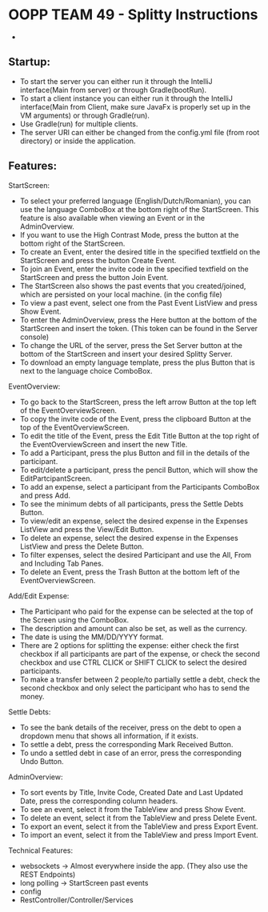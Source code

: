 # OOPP TEAM 49 - Splitty Instructions
-
Startup: 
-
- To start the server you can either run it through the IntelliJ interface(Main from server) or through Gradle(bootRun).
- To start a client instance you can either run it through the IntelliJ interface(Main from Client, make sure JavaFx is properly set up in the VM arguments) or through Gradle(run).
- Use Gradle(run) for multiple clients.
- The server URl can either be changed from the config.yml file (from root directory) or inside the application.

Features:
-
StartScreen:

- To select your preferred language (English/Dutch/Romanian), you can use the language ComboBox at the bottom right of the StartScreen. This feature is also available when viewing an Event or in the AdminOverview.
- If you want to use the High Contrast Mode, press the button at the bottom right of the StartScreen. 
- To create an Event, enter the desired title in the specified textfield on the StartScreen and press the button Create Event.
- To join an Event, enter the invite code in the specified textfield on the StartScreen and press the button Join Event.
- The StartScreen also shows the past events that you created/joined, which are persisted on your local machine. (in the config file)
- To view a past event, select one from the Past Event ListView and press Show Event.
- To enter the AdminOverview, press the Here button at the bottom of the StartScreen and insert the token. (This token can be found in the Server console)
- To change the URL of the server, press the Set Server button at the bottom of the StartScreen and insert your desired Splitty Server.
- To download an empty language template, press the plus Button that is next to the language choice ComboBox.

EventOverview:

- To go back to the StartScreen, press the left arrow Button at the top left of the EventOverviewScreen.
- To copy the invite code of the Event, press the clipboard Button at the top of the EventOverviewScreen.
- To edit the title of the Event, press the Edit Title Button at the top right of the EventOverviewScreen and insert the new Title.
- To add a Participant, press the plus Button and fill in the details of the participant.
- To edit/delete a participant, press the pencil Button, which will show the EditPartcipantScreen.
- To add an expense, select a participant from the Participants ComboBox and press Add.
- To see the minimum debts of all participants, press the Settle Debts Button.
- To view/edit an expense, select the desired expense in the Expenses ListView and press the View/Edit Button.
- To delete an expense, select the desired expense in the Expenses ListView and press the Delete Button.
- To filter expenses, select the desired Participant and use the All, From and Including Tab Panes.
- To delete an Event, press the Trash Button at the bottom left of the EventOverviewScreen.

Add/Edit Expense:

- The Participant who paid for the expense can be selected at the top of the Screen using the ComboBox.
- The description and amount can also be set, as well as the currency.
- The date is using the MM/DD/YYYY format.
- There are 2 options for splitting the expense: either check the first checkbox if all participants are part of the expense, or check the second checkbox and use CTRL CLICK or SHIFT CLICK to select the desired participants.
- To make a transfer between 2 people/to partially settle a debt, check the second checkbox and only select the participant who has to send the money.

Settle Debts:

- To see the bank details of the receiver, press on the debt to open a dropdown menu that shows all information, if it exists.
- To settle a debt, press the corresponding Mark Received Button.
- To undo a settled debt in case of an error, press the corresponding Undo Button.

AdminOverview:

- To sort events by Title, Invite Code, Created Date and Last Updated Date, press the corresponding column headers.
- To see an event, select it from the TableView and press Show Event.
- To delete an event, select it from the TableView and press Delete Event.
- To export an event, select it from the TableView and press Export Event.
- To import an event, select it from the TableView and press Import Event.

Technical Features:
- websockets -> Almost everywhere inside the app. (They also use the REST Endpoints)
- long polling -> StartScreen past events
- config
- RestController/Controller/Services

